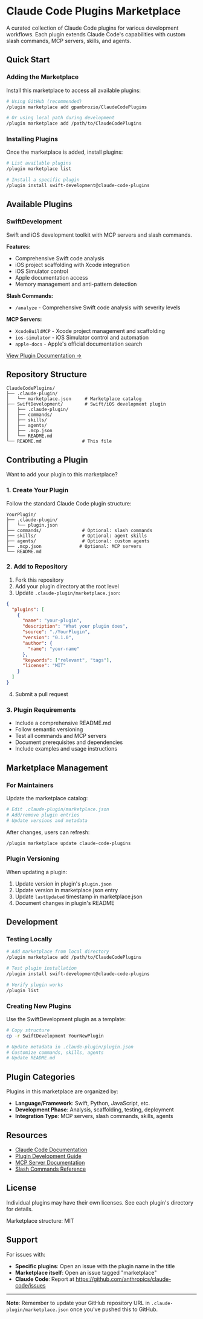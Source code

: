 # Claude Code Plugins Marketplace

A curated collection of Claude Code plugins for various development workflows. Each plugin extends Claude Code's capabilities with custom slash commands, MCP servers, skills, and agents.

## Quick Start

### Adding the Marketplace

Install this marketplace to access all available plugins:

```bash
# Using GitHub (recommended)
/plugin marketplace add gpambrozio/ClaudeCodePlugins

# Or using local path during development
/plugin marketplace add /path/to/ClaudeCodePlugins
```

### Installing Plugins

Once the marketplace is added, install plugins:

```bash
# List available plugins
/plugin marketplace list

# Install a specific plugin
/plugin install swift-development@claude-code-plugins
```

## Available Plugins

### SwiftDevelopment

Swift and iOS development toolkit with MCP servers and slash commands.

**Features:**
- Comprehensive Swift code analysis
- iOS project scaffolding with Xcode integration
- iOS Simulator control
- Apple documentation access
- Memory management and anti-pattern detection

**Slash Commands:**
- `/analyze` - Comprehensive Swift code analysis with severity levels

**MCP Servers:**
- `XcodeBuildMCP` - Xcode project management and scaffolding
- `ios-simulator` - iOS Simulator control and automation
- `apple-docs` - Apple's official documentation search

[View Plugin Documentation →](./SwiftDevelopment/README.md)

## Repository Structure

```
ClaudeCodePlugins/
├── .claude-plugin/
│   └── marketplace.json     # Marketplace catalog
├── SwiftDevelopment/        # Swift/iOS development plugin
│   ├── .claude-plugin/
│   ├── commands/
│   ├── skills/
│   ├── agents/
│   ├── .mcp.json
│   └── README.md
└── README.md               # This file
```

## Contributing a Plugin

Want to add your plugin to this marketplace?

### 1. Create Your Plugin

Follow the standard Claude Code plugin structure:

```
YourPlugin/
├── .claude-plugin/
│   └── plugin.json
├── commands/               # Optional: slash commands
├── skills/                 # Optional: agent skills
├── agents/                 # Optional: custom agents
├── .mcp.json              # Optional: MCP servers
└── README.md
```

### 2. Add to Repository

1. Fork this repository
2. Add your plugin directory at the root level
3. Update `.claude-plugin/marketplace.json`:

```json
{
  "plugins": [
    {
      "name": "your-plugin",
      "description": "What your plugin does",
      "source": "./YourPlugin",
      "version": "0.1.0",
      "author": {
        "name": "your-name"
      },
      "keywords": ["relevant", "tags"],
      "license": "MIT"
    }
  ]
}
```

4. Submit a pull request

### 3. Plugin Requirements

- Include a comprehensive README.md
- Follow semantic versioning
- Test all commands and MCP servers
- Document prerequisites and dependencies
- Include examples and usage instructions

## Marketplace Management

### For Maintainers

Update the marketplace catalog:

```bash
# Edit .claude-plugin/marketplace.json
# Add/remove plugin entries
# Update versions and metadata
```

After changes, users can refresh:

```bash
/plugin marketplace update claude-code-plugins
```

### Plugin Versioning

When updating a plugin:

1. Update version in plugin's `plugin.json`
2. Update version in marketplace.json entry
3. Update `lastUpdated` timestamp in marketplace.json
4. Document changes in plugin's README

## Development

### Testing Locally

```bash
# Add marketplace from local directory
/plugin marketplace add /path/to/ClaudeCodePlugins

# Test plugin installation
/plugin install swift-development@claude-code-plugins

# Verify plugin works
/plugin list
```

### Creating New Plugins

Use the SwiftDevelopment plugin as a template:

```bash
# Copy structure
cp -r SwiftDevelopment YourNewPlugin

# Update metadata in .claude-plugin/plugin.json
# Customize commands, skills, agents
# Update README.md
```

## Plugin Categories

Plugins in this marketplace are organized by:

- **Language/Framework**: Swift, Python, JavaScript, etc.
- **Development Phase**: Analysis, scaffolding, testing, deployment
- **Integration Type**: MCP servers, slash commands, skills, agents

## Resources

- [Claude Code Documentation](https://docs.claude.com/en/docs/claude-code)
- [Plugin Development Guide](https://docs.claude.com/en/docs/claude-code/plugins)
- [MCP Server Documentation](https://docs.claude.com/en/docs/claude-code/mcp)
- [Slash Commands Reference](https://docs.claude.com/en/docs/claude-code/slash-commands)

## License

Individual plugins may have their own licenses. See each plugin's directory for details.

Marketplace structure: MIT

## Support

For issues with:
- **Specific plugins**: Open an issue with the plugin name in the title
- **Marketplace itself**: Open an issue tagged "marketplace"
- **Claude Code**: Report at https://github.com/anthropics/claude-code/issues

---

**Note**: Remember to update your GitHub repository URL in `.claude-plugin/marketplace.json` once you've pushed this to GitHub.
